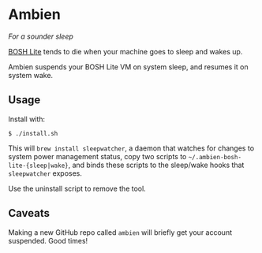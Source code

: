 # Ambien

_For a sounder sleep_

[BOSH Lite](https://github.com/cloudfoundry/bosh-lite) tends to die when your machine goes to sleep and wakes up.

Ambien suspends your BOSH Lite VM on system sleep, and resumes it on system wake.

## Usage

Install with:

`$ ./install.sh`

This will `brew install sleepwatcher`, a daemon that watches for changes to system power management status, copy two scripts to `~/.ambien-bosh-lite-{sleep|wake}`, and binds these scripts to the sleep/wake hooks that `sleepwatcher` exposes.

Use the uninstall script to remove the tool.

## Caveats

Making a new GitHub repo called `ambien` will briefly get your account suspended. Good times!
